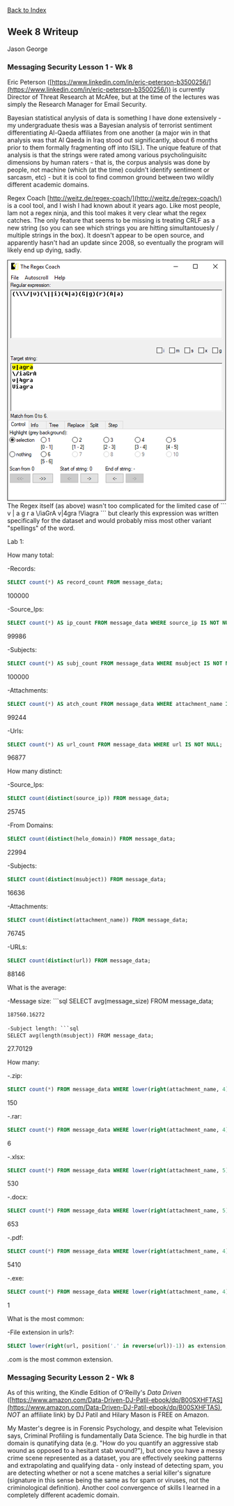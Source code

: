 [Back to Index](https://jaegermeiste.github.io/DefenseAgainstTheDarkArts/)

## Week 8 Writeup

Jason George

### Messaging Security Lesson 1 - Wk 8

Eric Peterson ([https://www.linkedin.com/in/eric-peterson-b3500256/](https://www.linkedin.com/in/eric-peterson-b3500256/)) is currently Director of Threat Research at McAfee, but at the time of the lectures was simply the Research Manager for Email Security.

Bayesian statistical anylysis of data is something I have done extensively - my undergraduate thesis was a Bayesian analysis of terrorist sentiment differentiating Al-Qaeda affiliates from one another (a major win in that analysis was that Al Qaeda in Iraq stood out significantly, about 6 months prior to them formally fragmenting off into ISIL). The unique feature of that analysis is that the strings were rated among various psycholinguisitc dimensions by human raters - that is, the corpus analysis was done by people, not machine (which (at the time) couldn't identify sentiment or sarcasm, etc) - but it is cool to find common ground between two wildly different academic domains.

Regex Coach [http://weitz.de/regex-coach/](http://weitz.de/regex-coach/) is a cool tool, and I wish I had known about it years ago. Like most people, Iam not a regex ninja, and this tool makes it very clear what the regex catches. The only feature that seems to be missing is treating CRLF as a new string (so you can see which strings you are hitting simultantouesly / multiple strings in the box). It doesn't appear to be open source, and apparently hasn't had an update since 2008, so eventually the program will likely end up dying, sadly.

<img src="RegexCoachViagra.PNG" alt="">
The Regex itself (as above) wasn't too complicated for the limited case of
```
v | a g r a
\/iaGrA
v|4gra
!Viagra
```
but clearly this expression was written specifically for the dataset and would probably miss most other variant "spellings" of the word. 

Lab 1:

How many total:

-Records: 
```sql
SELECT count(*) AS record_count FROM message_data;
```
100000

-Source_Ips:
```sql
SELECT count(*) AS ip_count FROM message_data WHERE source_ip IS NOT NULL;
```
99986

-Subjects: 
```sql
SELECT count(*) AS subj_count FROM message_data WHERE msubject IS NOT NULL;
```
100000

-Attachments: 
```sql
SELECT count(*) AS atch_count FROM message_data WHERE attachment_name IS NOT NULL;
```
99244

-Urls: 
```sql
SELECT count(*) AS url_count FROM message_data WHERE url IS NOT NULL;
``` 
96877

How many distinct:

-Source_Ips: 
```sql
SELECT count(distinct(source_ip)) FROM message_data;
```
25745

-From Domains: 
```sql
SELECT count(distinct(helo_domain)) FROM message_data;
```
22994

-Subjects: 
```sql
SELECT count(distinct(msubject)) FROM message_data;
```
16636

-Attachments: 
```sql
SELECT count(distinct(attachment_name)) FROM message_data;
```
76745

-URLs: 
```sql
SELECT count(distinct(url)) FROM message_data;
```
88146

What is the average:

-Message size: ```sql
SELECT avg(message_size) FROM message_data;
```
187560.16272

-Subject length: ```sql
SELECT avg(length(msubject)) FROM message_data;
```
27.70129

How many:

-.zip: 
```sql
SELECT count(*) FROM message_data WHERE lower(right(attachment_name, 4)) = '.zip';
```
150

-.rar: 
```sql
SELECT count(*) FROM message_data WHERE lower(right(attachment_name, 4)) = '.rar';
```
6

-.xlsx: 
```sql
SELECT count(*) FROM message_data WHERE lower(right(attachment_name, 5)) = '.xlsx';
```
530

-.docx: 
```sql
SELECT count(*) FROM message_data WHERE lower(right(attachment_name, 5)) = '.docx';
```
653

-.pdf: 
```sql
SELECT count(*) FROM message_data WHERE lower(right(attachment_name, 4)) = '.pdf';
```
5410

-.exe: 
```sql
SELECT count(*) FROM message_data WHERE lower(right(attachment_name, 4)) = '.zip';
```
1

What is the most common:

-File extension in urls?: 
```sql
SELECT lower(right(url, position('.' in reverse(url))-1)) as extension, count(*) as count FROM message_data GROUP BY extension ORDER BY count DESC;
```
.com is the most common extension.


### Messaging Security Lesson 2 - Wk 8

As of this writing, the Kindle Edition of O'Reilly's *Data Driven* ([https://www.amazon.com/Data-Driven-DJ-Patil-ebook/dp/B00SXHFTAS](https://www.amazon.com/Data-Driven-DJ-Patil-ebook/dp/B00SXHFTAS), *_NOT_* an affiliate link) by DJ Patil and Hilary Mason is FREE on Amazon.

My Master's degree is in Forensic Psychology, and despite what Television says, Criminal Profiling is fundamentally Data Science. The big hurdle in that domain is qunatifying data (e.g. "How do you quantify an aggressive stab wound as opposed to a hesitant stab wound?"), but once you have a messy crime scene represented as a dataset, you are effectively seeking patterns and extrapolating and qualifying data - only instead of detecting spam, you are detecting whether or not a scene matches a serial killer's signature (signature in this sense being the same as for spam or viruses, not the criminological definition). Another cool convergence of skills I learned in a completely different academic domain.
